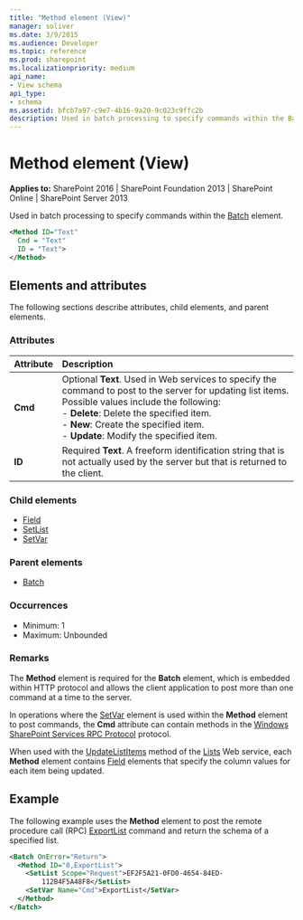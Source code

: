```yaml
---
title: "Method element (View)"
manager: soliver
ms.date: 3/9/2015
ms.audience: Developer
ms.topic: reference
ms.prod: sharepoint
ms.localizationpriority: medium
api_name:
- View schema
api_type:
- schema
ms.assetid: bfcb7a97-c9e7-4b16-9a20-9c023c9ffc2b
description: Used in batch processing to specify commands within the Batch element. 
---
```


# Method element (View)

**Applies to:** SharePoint 2016 | SharePoint Foundation 2013 | SharePoint Online | SharePoint Server 2013
  
Used in batch processing to specify commands within the [Batch](batch-element-view.md) element. 
  
```XML
<Method ID="Text"
  Cmd = "Text"
  ID = "Text">
</Method>
```

## Elements and attributes

The following sections describe attributes, child elements, and parent elements.

### Attributes

|**Attribute**|**Description**|
|:-----|:-----|
|**Cmd** <br/> | Optional **Text**. Used in Web services to specify the command to post to the server for updating list items. Possible values include the following:  <br/> - **Delete**: Delete the specified item.  <br/> - **New**: Create the specified item.  <br/> - **Update**: Modify the specified item.  <br/> |
|**ID** <br/> |Required **Text**. A freeform identification string that is not actually used by the server but that is returned to the client.  <br/> |
   
### Child elements

- [Field](field-element-list.md)
- [SetList](setlist-element-view.md)
- [SetVar](setvar-element-view.md)
   
### Parent elements

- [Batch](batch-element-view.md)
   
### Occurrences

- Minimum: 1
- Maximum: Unbounded  
   
### Remarks

The **Method** element is required for the **Batch** element, which is embedded within HTTP protocol and allows the client application to post more than one command at a time to the server. 
  
In operations where the [SetVar](setvar-element-view.md) element is used within the **Method** element to post commands, the **Cmd** attribute can contain methods in the [Windows SharePoint Services RPC Protocol](https://msdn.microsoft.com/library/1af2791b-f17f-42f3-95ea-1a4df9b8e3d0%28Office.15%29.aspx) protocol. 
  
When used with the [UpdateListItems](https://msdn.microsoft.com/library/WebSvcLists.Lists.UpdateListItems.aspx) method of the [Lists](https://msdn.microsoft.com/library/WebSvcLists.Lists.aspx) Web service, each **Method** element contains [Field](field-element-list.md) elements that specify the column values for each item being updated. 
  
## Example

The following example uses the **Method** element to post the remote procedure call (RPC) [ExportList](https://msdn.microsoft.com/library/0e3b38ed-34de-4a16-a178-66a750de92c8%28Office.15%29.aspx) command and return the schema of a specified list. 
  
```XML
<Batch OnError="Return">
  <Method ID="0,ExportList">
    <SetList Scope="Request">EF2F5A21-0FD0-4654-84ED-
        112B4F5A48F8</SetList>
    <SetVar Name="Cmd">ExportList</SetVar>
  </Method>
</Batch>
```

<br/>
